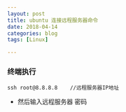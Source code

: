 ```yaml
---
layout: post
title: ubuntu 连接远程服务器命令
date: 2018-04-14
categories: blog
tags: [Linux]

---
```


### 终端执行 
```
ssh root@8.8.8.8	//远程服务器IP地址
```

* 然后输入远程服务器 密码
